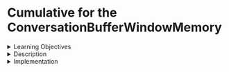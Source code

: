 # Cumulative for the ConversationBufferWindowMemory



<details><summary>Learning Objectives</summary>

# Learning Objectives for the ConversationBufferWindowMemory topic.

### Learning Objectives

After completing this module, associates should be able to:
- Keeps a list of the interactions of the conversation over time.
- Limit this list to the last K interactions.
</details>
<details><summary>Description</summary>

# Description of the ConversationBufferWindowMemory topic.

### ConversationBufferWindowMemory
The ConversationBufferWindowMemory maintains a record of the conversation's interactions, focusing on the most recent K interactions. This approach proves valuable for establishing a sliding window that captures the latest interactions, preventing the buffer from becoming excessively large.

Here's a simple example:
```python
from langchain.memory import ConversationBufferWindowMemory

memory = ConversationBufferWindowMemory( k=1)
memory.save_context({"input": "hello"}, {"output": "how are you"})
memory.save_context({"input": "good and you"}, {"output": "good"})

memory.load_memory_variables({})
```

We can retrieve the history in the form of a message list, a practical approach when integrating this with a chat model.
```python
memory = ConversationBufferWindowMemory( k=1, return_messages=True)
memory.save_context({"input": "hello"}, {"output": "how are you"})
memory.save_context({"input": "good and you"}, {"output": "good"})

memory.load_memory_variables({})
```

</details>
<details><summary>Implementation</summary> 

# Implementation for the ConversationBufferWindowMemory topic

### ConversationBufferWindowMemory

Let's go through an example:
```python
from langchain.llms import OpenAI
from langchain.chains import ConversationChain
conversation_with_summary = ConversationChain(
    llm=OpenAI(temperature=0),
    # We set a low k=3, keeping the last 3 interactions in memory
    memory=ConversationBufferWindowMemory(k=3),
    verbose=True
)
conversation_with_summary.predict(input="Hello, how are you?")

conversation_with_summary.predict(input="How are they doing?")

conversation_with_summary.predict(input="Are you well?")
```
</details>
